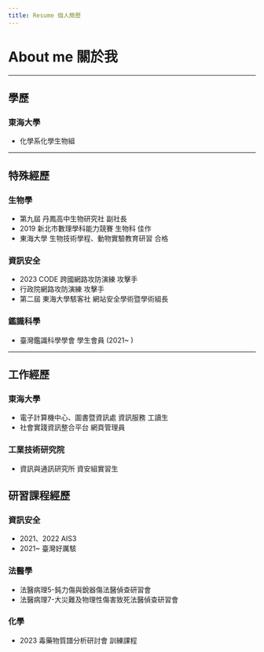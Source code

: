 ```yaml
---
title: Resume 個人簡歷
---
```


# About me 關於我

---

## 學歷
### 東海大學
- 化學系化學生物組

---

## 特殊經歷

### 生物學
- 第九屆 丹鳳高中生物研究社 副社長
- 2019 新北市數理學科能力競賽 生物科 佳作
- 東海大學 生物技術學程、動物實驗教育研習 合格

### 資訊安全
- 2023 CODE 跨國網路攻防演練 攻擊手
- 行政院網路攻防演練 攻擊手
- 第二屆 東海大學駭客社 網站安全學術暨學術組長

### 鑑識科學
- 臺灣鑑識科學學會 學生會員 (2021~ )

---

## 工作經歷
### 東海大學
- 電子計算機中心、圖書暨資訊處 資訊服務 工讀生
- 社會實踐資訊整合平台 網頁管理員

### 工業技術研究院
- 資訊與通訊研究所 資安組實習生

## 研習課程經歷
### 資訊安全
- 2021、2022 AIS3
- 2021~ 臺灣好厲駭

### 法醫學
- 法醫病理5-鈍力傷與銳器傷法醫偵查研習會
- 法醫病理7-大災難及物理性傷害致死法醫偵查研習會

### 化學
- 2023 毒藥物質譜分析研討會 訓練課程